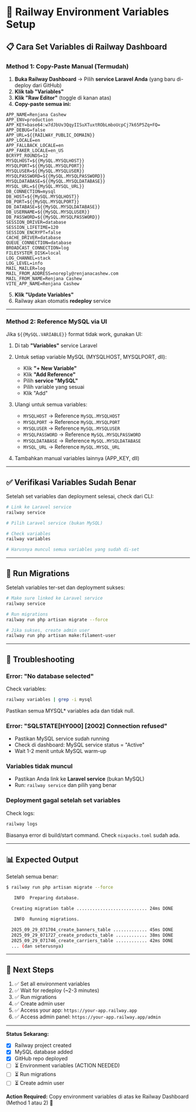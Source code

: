 # 🚀 Railway Environment Variables Setup

## 📋 Cara Set Variables di Railway Dashboard

### Method 1: Copy-Paste Manual (Termudah)

1. **Buka Railway Dashboard** → Pilih **service Laravel Anda** (yang baru di-deploy dari GitHub)
2. **Klik tab "Variables"**
3. **Klik "Raw Editor"** (toggle di kanan atas)
4. **Copy-paste semua ini:**

```env
APP_NAME=Renjana Cashew
APP_ENV=production
APP_KEY=base64:w7dJbUv3QqyIISuXTuxtRObLmboUcpCj7k65P5Zq+FQ=
APP_DEBUG=false
APP_URL=${{RAILWAY_PUBLIC_DOMAIN}}
APP_LOCALE=en
APP_FALLBACK_LOCALE=en
APP_FAKER_LOCALE=en_US
BCRYPT_ROUNDS=12
MYSQLHOST=${{MySQL.MYSQLHOST}}
MYSQLPORT=${{MySQL.MYSQLPORT}}
MYSQLUSER=${{MySQL.MYSQLUSER}}
MYSQLPASSWORD=${{MySQL.MYSQLPASSWORD}}
MYSQLDATABASE=${{MySQL.MYSQLDATABASE}}
MYSQL_URL=${{MySQL.MYSQL_URL}}
DB_CONNECTION=mysql
DB_HOST=${{MySQL.MYSQLHOST}}
DB_PORT=${{MySQL.MYSQLPORT}}
DB_DATABASE=${{MySQL.MYSQLDATABASE}}
DB_USERNAME=${{MySQL.MYSQLUSER}}
DB_PASSWORD=${{MySQL.MYSQLPASSWORD}}
SESSION_DRIVER=database
SESSION_LIFETIME=120
SESSION_ENCRYPT=false
CACHE_DRIVER=database
QUEUE_CONNECTION=database
BROADCAST_CONNECTION=log
FILESYSTEM_DISK=local
LOG_CHANNEL=stack
LOG_LEVEL=info
MAIL_MAILER=log
MAIL_FROM_ADDRESS=noreply@renjanacashew.com
MAIL_FROM_NAME=Renjana Cashew
VITE_APP_NAME=Renjana Cashew
```

5. **Klik "Update Variables"**
6. Railway akan otomatis **redeploy** service

---

### Method 2: Reference MySQL via UI

Jika `${{MySQL.VARIABLE}}` format tidak work, gunakan UI:

1. Di tab **"Variables"** service Laravel
2. Untuk setiap variable MySQL (MYSQLHOST, MYSQLPORT, dll):
   - Klik **"+ New Variable"**
   - Klik **"Add Reference"**
   - Pilih **service "MySQL"**
   - Pilih variable yang sesuai
   - Klik "Add"

3. Ulangi untuk semua variables:
   - `MYSQLHOST` → Reference `MySQL.MYSQLHOST`
   - `MYSQLPORT` → Reference `MySQL.MYSQLPORT`
   - `MYSQLUSER` → Reference `MySQL.MYSQLUSER`
   - `MYSQLPASSWORD` → Reference `MySQL.MYSQLPASSWORD`
   - `MYSQLDATABASE` → Reference `MySQL.MYSQLDATABASE`
   - `MYSQL_URL` → Reference `MySQL.MYSQL_URL`

4. Tambahkan manual variables lainnya (APP_KEY, dll)

---

## ✅ Verifikasi Variables Sudah Benar

Setelah set variables dan deployment selesai, check dari CLI:

```bash
# Link ke Laravel service
railway service

# Pilih Laravel service (bukan MySQL)

# Check variables
railway variables

# Harusnya muncul semua variables yang sudah di-set
```

---

## 🚀 Run Migrations

Setelah variables ter-set dan deployment sukses:

```bash
# Make sure linked ke Laravel service
railway service

# Run migrations
railway run php artisan migrate --force

# Jika sukses, create admin user
railway run php artisan make:filament-user
```

---

## 🔧 Troubleshooting

### Error: "No database selected"

Check variables:
```bash
railway variables | grep -i mysql
```

Pastikan semua MYSQL* variables ada dan tidak null.

### Error: "SQLSTATE[HY000] [2002] Connection refused"

- Pastikan MySQL service sudah running
- Check di dashboard: MySQL service status = "Active"
- Wait 1-2 menit untuk MySQL warm-up

### Variables tidak muncul

- Pastikan Anda link ke **Laravel service** (bukan MySQL)
- Run: `railway service` dan pilih yang benar

### Deployment gagal setelah set variables

Check logs:
```bash
railway logs
```

Biasanya error di build/start command. Check `nixpacks.toml` sudah ada.

---

## 📊 Expected Output

Setelah semua benar:

```bash
$ railway run php artisan migrate --force

   INFO  Preparing database.  

  Creating migration table ........................... 24ms DONE

   INFO  Running migrations.  

  2025_09_29_071704_create_banners_table ............. 45ms DONE
  2025_09_29_071727_create_products_table ............ 38ms DONE
  2025_09_29_071746_create_carriers_table ............ 42ms DONE
  ... (dan seterusnya)
```

---

## 🎉 Next Steps

1. ✅ Set all environment variables
2. ✅ Wait for redeploy (~2-3 minutes)
3. ✅ Run migrations
4. ✅ Create admin user
5. ✅ Access your app: `https://your-app.railway.app`
6. ✅ Access admin panel: `https://your-app.railway.app/admin`

---

**Status Sekarang:**
- [x] Railway project created
- [x] MySQL database added
- [x] GitHub repo deployed
- [ ] ⏳ Environment variables (ACTION NEEDED)
- [ ] ⏳ Run migrations
- [ ] ⏳ Create admin user

**Action Required:** Copy environment variables di atas ke Railway Dashboard (Method 1 atau 2) 🚀
